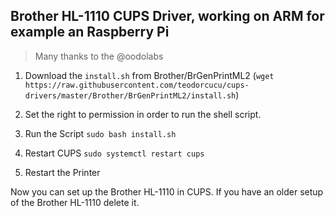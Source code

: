 ## Brother HL-1110 CUPS Driver, working on ARM for example an Raspberry Pi 

> Many thanks to the @oodolabs



1. Download the `install.sh` from Brother/BrGenPrintML2 
(`wget https://raw.githubusercontent.com/teodorcucu/cups-drivers/master/Brother/BrGenPrintML2/install.sh`)

2. Set the right to permission in order to run the shell script.
3. Run the Script `sudo bash install.sh`
4. Restart CUPS `sudo systemctl restart cups`
5. Restart the Printer

Now you can set up the Brother HL-1110 in CUPS. If you have an older setup of the Brother HL-1110 delete it.
